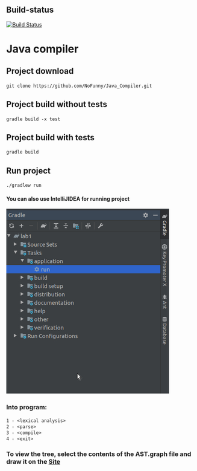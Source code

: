 ## Build-status
[![Build Status](https://travis-ci.com/NoFunny/Java_Compiler.svg?branch=master)](https://travis-ci.com/NoFunny/Java_Compiler)
# Java compiler

## Project download
```
git clone https://github.com/NoFunny/Java_Compiler.git
```

## Project build without tests
```
gradle build -x test
```

## Project build with tests
```
gradle build
```

## Run project 
```
./gradlew run
```


#### You can also use IntelliJIDEA for running project
![Image](https://github.com/NoFunny/Java_Compiler/raw/master/src/main/resources/info.jpeg)

### Into program:
```
1 - <lexical analysis>
2 - <parse>
3 - <compile>
4 - <exit>
```

### To view the tree, select the contents of the AST.graph file and draw it on the [Site](http://www.webgraphviz.com/)
